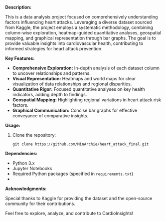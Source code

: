 

**Description:**

This is a data analysis project focused on comprehensively understanding factors influencing heart attacks. Leveraging a diverse dataset sourced from Kaggle, the project employs a systematic methodology, combining column-wise exploration, heatmap-guided quantitative analyses, geospatial mapping, and graphical representation through bar graphs. The goal is to provide valuable insights into cardiovascular health, contributing to informed strategies for heart attack prevention.

**Key Features:**
- **Comprehensive Exploration:** In-depth analysis of each dataset column to uncover relationships and patterns.
- **Visual Representation:** Heatmaps and world maps for clear visualization of data relationships and regional disparities.
- **Quantitative Rigor:** Focused quantitative analyses on key health indicators, adding depth to findings.
- **Geospatial Mapping:** Highlighting regional variations in heart attack risk factors.
- **Graphical Communication:** Concise bar graphs for effective conveyance of comparative insights.

**Usage:**

1. Clone the repository:
   ```
   git clone https://github.com/MinArchie/heart_attack_final.git
   ```

**Dependencies:**
- Python 3.x
- Jupyter Notebooks
- Required Python packages (specified in `requirements.txt`)
- 

**Acknowledgments:**

Special thanks to Kaggle for providing the dataset and the open-source community for their contributions.

Feel free to explore, analyze, and contribute to CardioInsights!
